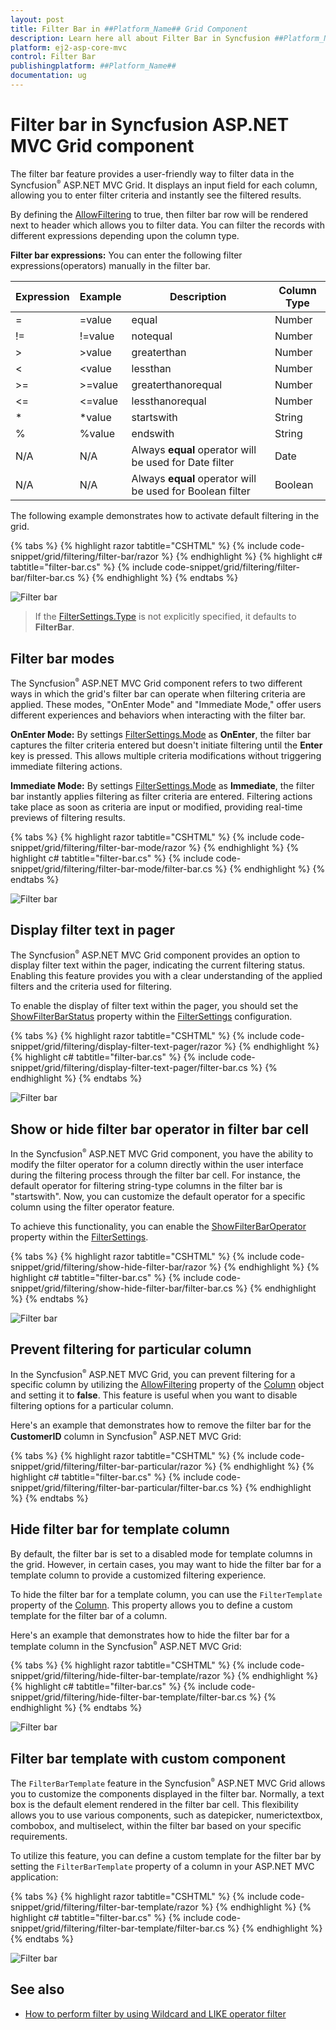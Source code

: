 ```yaml
---
layout: post
title: Filter Bar in ##Platform_Name## Grid Component
description: Learn here all about Filter Bar in Syncfusion ##Platform_Name## Grid component of Syncfusion Essential JS 2 and more.
platform: ej2-asp-core-mvc
control: Filter Bar
publishingplatform: ##Platform_Name##
documentation: ug
---
```


# Filter bar in Syncfusion ASP.NET MVC Grid component

The filter bar feature provides a user-friendly way to filter data in the Syncfusion<sup style="font-size:70%">&reg;</sup> ASP.NET MVC Grid. It displays an input field for each column, allowing you to enter filter criteria and instantly see the filtered results.

By defining the [AllowFiltering](https://help.syncfusion.com/cr/aspnetmvc-js2/syncfusion.ej2.grids.grid.html#Syncfusion_EJ2_Grids_Grid_AllowFiltering) to true, then filter bar row will be rendered next to header which allows you to filter data. You can filter the records with different expressions depending upon the column type.

**Filter bar expressions:**
You can enter the following filter expressions(operators) manually in the filter bar.

Expression |Example |Description |Column Type
-----|-----|-----|-----
= |=value |equal |Number
!= |!=value |notequal |Number
> |>value |greaterthan |Number
< |<value |lessthan |Number
>= |>=value |greaterthanorequal |Number
<=|<=value|lessthanorequal |Number
* |*value |startswith |String
% |%value |endswith |String
N/A |N/A |Always **equal** operator will be used for Date filter |Date
N/A |N/A |Always **equal** operator will be used for Boolean filter |Boolean

The following example demonstrates how to activate default filtering in the grid.

{% tabs %}
{% highlight razor tabtitle="CSHTML" %}
{% include code-snippet/grid/filtering/filter-bar/razor %}
{% endhighlight %}
{% highlight c# tabtitle="filter-bar.cs" %}
{% include code-snippet/grid/filtering/filter-bar/filter-bar.cs %}
{% endhighlight %}
{% endtabs %}

![Filter bar](../images/filtering/filterbar.png)

> If the [FilterSettings.Type](https://help.syncfusion.com/cr/aspnetmvc-js2/Syncfusion.EJ2.Grids.GridFilterSettings.html#Syncfusion_EJ2_Grids_GridFilterSettings_Type) is not explicitly specified, it defaults to **FilterBar**.

## Filter bar modes

The Syncfusion<sup style="font-size:70%">&reg;</sup> ASP.NET MVC Grid component refers to two different ways in which the grid's filter bar can operate when filtering criteria are applied. These modes, "OnEnter Mode" and "Immediate Mode," offer users different experiences and behaviors when interacting with the filter bar.

**OnEnter Mode:**
By settings [FilterSettings.Mode](https://help.syncfusion.com/cr/aspnetmvc-js2/Syncfusion.EJ2.Grids.GridFilterSettings.html#Syncfusion_EJ2_Grids_GridFilterSettings_Mode) as **OnEnter**, the filter bar captures the filter criteria entered but doesn't initiate filtering until the **Enter** key is pressed. This allows multiple criteria modifications without triggering immediate filtering actions.

**Immediate Mode:**
By settings [FilterSettings.Mode](https://help.syncfusion.com/cr/aspnetmvc-js2/Syncfusion.EJ2.Grids.GridFilterSettings.html#Syncfusion_EJ2_Grids_GridFilterSettings_Mode) as **Immediate**, the filter bar instantly applies filtering as filter criteria are entered. Filtering actions take place as soon as criteria are input or modified, providing real-time previews of filtering results.

{% tabs %}
{% highlight razor tabtitle="CSHTML" %}
{% include code-snippet/grid/filtering/filter-bar-mode/razor %}
{% endhighlight %}
{% highlight c# tabtitle="filter-bar.cs" %}
{% include code-snippet/grid/filtering/filter-bar-mode/filter-bar.cs %}
{% endhighlight %}
{% endtabs %}

![Filter bar](../images/filtering/filterbarmode.gif)

## Display filter text in pager

The Syncfusion<sup style="font-size:70%">&reg;</sup> ASP.NET MVC Grid component provides an option to display filter text within the pager, indicating the current filtering status. Enabling this feature provides you with a clear understanding of the applied filters and the criteria used for filtering.

To enable the display of filter text within the pager, you should set the [ShowFilterBarStatus](https://help.syncfusion.com/cr/aspnetmvc-js2/Syncfusion.EJ2.Grids.GridFilterSettings.html#Syncfusion_EJ2_Grids_GridFilterSettings_ShowFilterBarStatus) property within the [FilterSettings](https://help.syncfusion.com/cr/aspnetmvc-js2/Syncfusion.EJ2.Grids.Grid.html#Syncfusion_EJ2_Grids_Grid_FilterSettings) configuration.

{% tabs %}
{% highlight razor tabtitle="CSHTML" %}
{% include code-snippet/grid/filtering/display-filter-text-pager/razor %}
{% endhighlight %}
{% highlight c# tabtitle="filter-bar.cs" %}
{% include code-snippet/grid/filtering/display-filter-text-pager/filter-bar.cs %}
{% endhighlight %}
{% endtabs %}

![Filter bar](../images/filtering/filterbar-status.png)

## Show or hide filter bar operator in filter bar cell

In the Syncfusion<sup style="font-size:70%">&reg;</sup> ASP.NET MVC Grid component, you have the ability to modify the filter operator for a column directly within the user interface during the filtering process through the filter bar cell. For instance, the default operator for filtering string-type columns in the filter bar is "startswith". Now, you can customize the default operator for a specific column using the filter operator feature.

To achieve this functionality, you can enable the  [ShowFilterBarOperator](https://help.syncfusion.com/cr/aspnetmvc-js2/Syncfusion.EJ2.Grids.GridFilterSettings.html#Syncfusion_EJ2_Grids_GridFilterSettings_ShowFilterBarOperator) property within the [FilterSettings](https://help.syncfusion.com/cr/aspnetmvc-js2/Syncfusion.EJ2.Grids.Grid.html#Syncfusion_EJ2_Grids_Grid_FilterSettings).

{% tabs %}
{% highlight razor tabtitle="CSHTML" %}
{% include code-snippet/grid/filtering/show-hide-filter-bar/razor %}
{% endhighlight %}
{% highlight c# tabtitle="filter-bar.cs" %}
{% include code-snippet/grid/filtering/show-hide-filter-bar/filter-bar.cs %}
{% endhighlight %}
{% endtabs %}

![Filter bar](../images/filtering/filterbar-show-hide-cell.png)

## Prevent filtering for particular column

In the Syncfusion<sup style="font-size:70%">&reg;</sup> ASP.NET MVC Grid, you can prevent filtering for a specific column by utilizing the [AllowFiltering](https://help.syncfusion.com/cr/aspnetmvc-js2/Syncfusion.EJ2.Grids.Grid.html#Syncfusion_EJ2_Grids_Grid_AllowFiltering) property of the [Column](https://help.syncfusion.com/cr/aspnetmvc-js2/Syncfusion.EJ2.Grids.GridColumns.html) object and setting it to **false**. This feature is useful when you want to disable filtering options for a particular column.

Here's an example that demonstrates how to remove the filter bar for the **CustomerID** column in Syncfusion<sup style="font-size:70%">&reg;</sup> ASP.NET MVC Grid:

{% tabs %}
{% highlight razor tabtitle="CSHTML" %}
{% include code-snippet/grid/filtering/filter-bar-particular/razor %}
{% endhighlight %}
{% highlight c# tabtitle="filter-bar.cs" %}
{% include code-snippet/grid/filtering/filter-bar-particular/filter-bar.cs %}
{% endhighlight %}
{% endtabs %}

## Hide filter bar for template column

By default, the filter bar is set to a disabled mode for template columns in the grid. However, in certain cases, you may want to hide the filter bar for a template column to provide a customized filtering experience.

To hide the filter bar for a template column, you can use the `FilterTemplate` property of the [Column](https://help.syncfusion.com/cr/aspnetmvc-js2/Syncfusion.EJ2.Grids.GridColumns.html). This property allows you to define a custom template for the filter bar of a column.

Here's an example that demonstrates how to hide the filter bar for a template column in the Syncfusion<sup style="font-size:70%">&reg;</sup> ASP.NET MVC Grid:

{% tabs %}
{% highlight razor tabtitle="CSHTML" %}
{% include code-snippet/grid/filtering/hide-filter-bar-template/razor %}
{% endhighlight %}
{% highlight c# tabtitle="filter-bar.cs" %}
{% include code-snippet/grid/filtering/hide-filter-bar-template/filter-bar.cs %}
{% endhighlight %}
{% endtabs %}

![Filter bar](../images/filtering/filterbar-hide-template.png)

## Filter bar template with custom component

The `FilterBarTemplate` feature in the Syncfusion<sup style="font-size:70%">&reg;</sup> ASP.NET MVC Grid allows you to customize the components displayed in the filter bar. Normally, a text box is the default element rendered in the filter bar cell. This flexibility allows you to use various components, such as datepicker, numerictextbox, combobox, and multiselect, within the filter bar based on your specific requirements.

To utilize this feature, you can define a custom template for the filter bar by setting the `FilterBarTemplate` property of a column in your ASP.NET MVC application:

{% tabs %}
{% highlight razor tabtitle="CSHTML" %}
{% include code-snippet/grid/filtering/filter-bar-template/razor %}
{% endhighlight %}
{% highlight c# tabtitle="filter-bar.cs" %}
{% include code-snippet/grid/filtering/filter-bar-template/filter-bar.cs %}
{% endhighlight %}
{% endtabs %}

![Filter bar](../images/filtering/filterbar-template.png)


## See also

* [How to perform filter by using Wildcard and LIKE operator filter](./filtering#wildcard-and-like-operator-filter)